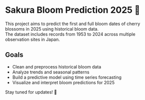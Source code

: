# Sakura Bloom Prediction 2025 🌸  

This project aims to predict the first and full bloom dates of cherry blossoms in 2025 using historical bloom data.  
The dataset includes records from 1953 to 2024 across multiple observation sites in Japan.  

## Goals  
- Clean and preprocess historical bloom data  
- Analyze trends and seasonal patterns  
- Build a predictive model using time series forecasting  
- Visualize and interpret bloom predictions for 2025  

Stay tuned for updates! 🚀  
